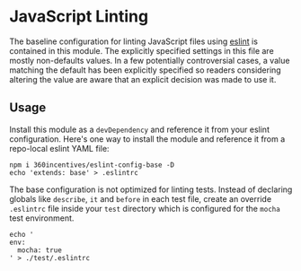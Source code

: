 # JavaScript Linting

The baseline configuration for linting JavaScript files using [eslint](http://eslint.org/) is contained in this module. The explicitly specified settings in this file are mostly non-defaults values. In a few potentially controversial cases, a value matching the default has been explicitly specified so readers considering altering the value are aware that an explicit decision was made to use it.

## Usage

Install this module as a `devDependency` and reference it from your eslint configuration. Here's one way to install the module and reference it from a repo-local eslint YAML file:

```
npm i 360incentives/eslint-config-base -D
echo 'extends: base' > .eslintrc
```

The base configuration is not optimized for linting tests. Instead of declaring globals  like `describe`, `it` and `before` in each test file, create an override `.eslintrc` file inside your `test` directory which is configured for the `mocha` test environment.

```
echo '
env:
  mocha: true
' > ./test/.eslintrc
```
